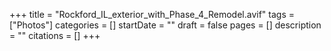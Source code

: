 +++
title = "Rockford_IL_exterior_with_Phase_4_Remodel.avif"
tags = ["Photos"]
categories = []
startDate = ""
draft = false
pages = []
description = ""
citations = []
+++
